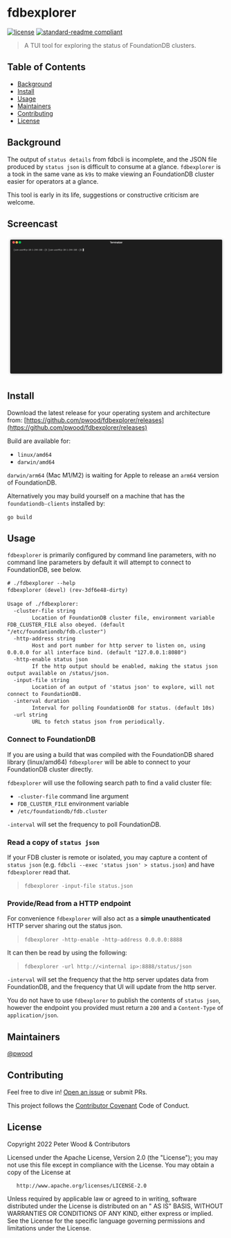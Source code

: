 # fdbexplorer

[![license](https://img.shields.io/github/license/pwood/fdbexplorer.svg)](https://github.com/pwood/fdbexplorer/blob/master/LICENSE)
[![standard-readme compliant](https://img.shields.io/badge/standard--readme-OK-green.svg)](https://github.com/RichardLitt/standard-readme)

> A TUI tool for exploring the status of FoundationDB clusters.

## Table of Contents

- [Background](#background)
- [Install](#install)
- [Usage](#usage)
- [Maintainers](#maintainers)
- [Contributing](#contributing)
- [License](#license)

## Background

The output of `status details` from fdbcli is incomplete, and the JSON file produced by `status json` is difficult
to consume at a glance. `fdbexplorer` is a took in the same vane as `k9s` to make viewing an FoundationDB cluster
easier for operators at a glance.

This tool is early in its life, suggestions or constructive criticism are welcome.

## Screencast

<img src="https://raw.githubusercontent.com/pwood/fdbexplorer/main/demo.gif" width="800px" alt="Demonstration of fdbexplorer" title="Demonstration of fdbexplorer" />

## Install

Download the latest release for your operating system and architecture from: [https://github.com/pwood/fdbexplorer/releases](https://github.com/pwood/fdbexplorer/releases)

Build are available for:

* `linux/amd64`
* `darwin/amd64`

`darwin/arm64` (Mac M1/M2) is waiting for Apple to release an `arm64` version of FoundationDB.

Alternatively you may build yourself on a machine that has the `foundationdb-clients` installed by:

`go build`

## Usage

`fdbexplorer` is primarily configured by command line parameters, with no command line parameters by default it will 
attempt to connect to FoundationDB, see below.

```shell
# ./fdbexplorer --help
fdbexplorer (devel) (rev-3df6e48-dirty)

Usage of ./fdbexplorer:
  -cluster-file string
    	Location of FoundationDB cluster file, environment variable FDB_CLUSTER_FILE also obeyed. (default "/etc/foundationdb/fdb.cluster")
  -http-address string
    	Host and port number for http server to listen on, using 0.0.0.0 for all interface bind. (default "127.0.0.1:8080")
  -http-enable status json
    	If the http output should be enabled, making the status json output available on /status/json.
  -input-file string
    	Location of an output of 'status json' to explore, will not connect to FoundationDB.
  -interval duration
    	Interval for polling FoundationDB for status. (default 10s)
  -url string
    	URL to fetch status json from periodically.
```

### Connect to FoundationDB

If you are using a build that was compiled with the FoundationDB shared library (linux/amd64) `fdbexplorer` will be able
to connect to your FoundationDB cluster directly.

`fdbexplorer` will use the following search path to find a valid cluster file:
 * `-cluster-file` command line argument
 * `FDB_CLUSTER_FILE` environment variable
 * `/etc/foundationdb/fdb.cluster`

`-interval` will set the frequency to poll FoundationDB.

### Read a copy of `status json`

If your FDB cluster is remote or isolated, you may capture a content of `status json` (e.g. `fdbcli --exec 'status json' > status.json`) 
and have `fdbexplorer` read that.

> `fdbexplorer -input-file status.json`

### Provide/Read from a HTTP endpoint

For convenience `fdbexplorer` will also act as a **simple unauthenticated** HTTP server sharing out the status json.

> `fdbexplorer -http-enable -http-address 0.0.0.0:8888`

It can then be read by using the following:

> `fdbexplorer -url http://<internal ip>:8888/status/json`

`-interval` will set the frequency that the http server updates data from FoundationDB, and the frequency that UI will
update from the http server.

You do not have to use `fdbexplorer` to publish the contents of `status json`, however the endpoint you provided must
return a `200` and a `Content-Type` of `application/json`.

## Maintainers

[@pwood](https://github.com/pwood)

## Contributing

Feel free to dive in! [Open an issue](https://github.com/pwood/fdbexplorer/issues/new) or submit PRs.

This project follows the [Contributor Covenant](https://www.contributor-covenant.org/version/1/4/code-of-conduct/) Code
of Conduct.

## License

Copyright 2022 Peter Wood & Contributors

Licensed under the Apache License, Version 2.0 (the "License"); you may not use this file except in compliance with the
License. You may obtain a copy of the License at

       http://www.apache.org/licenses/LICENSE-2.0

Unless required by applicable law or agreed to in writing, software distributed under the License is distributed on an "
AS IS" BASIS, WITHOUT WARRANTIES OR CONDITIONS OF ANY KIND, either express or implied. See the License for the specific
language governing permissions and limitations under the License.